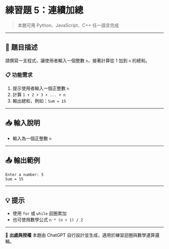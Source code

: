 # 練習題 5：連續加總

> 本題可用 Python、JavaScript、C++ 任一語言完成

---

## 📘 題目描述

請撰寫一支程式，讓使用者輸入一個整數 `n`，接著計算從 1 加到 `n` 的總和。

### 📋 功能需求

1. 提示使用者輸入一個正整數 `n`
2. 計算 `1 + 2 + 3 + ... + n`
3. 輸出總和，例如：`Sum = 15`

---

## 📥 輸入說明

* 輸入為一個正整數 `n`

---

## 📤 輸出範例

```
Enter a number: 5
Sum = 15
```

---

## 💡 提示

* 使用 `for` 或 `while` 迴圈累加
* 也可使用數學公式 `n * (n + 1) / 2`

---

📎 **出處與授權**
本題由 ChatGPT 自行設計並生成，適用於練習迴圈與數學運算邏輯。
